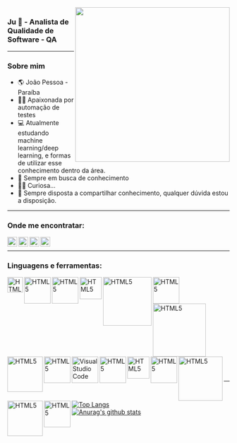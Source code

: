 <img align="right" width="350" src="https://www.edureka.co/blog/wp-content/uploads/2019/03/1blog-1-405x300.png">

### Ju 👋 - Analista de Qualidade de Software - QA

---

### Sobre mim
- :earth_americas: João Pessoa - Paraíba
- :woman_technologist: Apaixonada por automação de testes
- 💻 Atualmente estudando machine learning/deep learning, e formas de utilizar esse conhecimento dentro da área.
- 🌱 Sempre em busca de conhecimento
- 🕵️‍♀️ Curiosa...
- 🤝 Sempre disposta a compartilhar conhecimento, qualquer dúvida estou a disposição.

---


### Onde me encontratar:
[<img align="left" alt="codeSTACKr | LinkedIn" width="22px" src="https://cdn.jsdelivr.net/npm/simple-icons@v3/icons/linkedin.svg" />][linkedin]
[<img align="left" alt="codeSTACKr | GitLab" width="22px" src="https://cdn.jsdelivr.net/npm/simple-icons@v3/icons/gitlab.svg" />][gitlab]
[<img align="left" alt="codeSTACKr | Instagram" width="22px" src="https://cdn.jsdelivr.net/npm/simple-icons@v3/icons/instagram.svg" />][instagram]
[<img align="left" alt="codeSTACKr | Twitter" width="22px" src="https://cdn.jsdelivr.net/npm/simple-icons@v3/icons/twitter.svg" />][twitter]

<br/>

---

### Linguagens e ferramentas:
[<img align="left" alt="HTML5" width="35px" src="https://upload.wikimedia.org/wikipedia/it/thumb/2/2e/Java_Logo.svg/258px-Java_Logo.svg.png"/>][java]
[<img align="left" alt="HTML5" width="60px" src="https://lh3.googleusercontent.com/proxy/zVnS5LE2xWoz-OtvkFIpnvElrKHVkmC-6qj2-yf6XRfQh4Pjfr1RWDeFrLdcNxd95WPJM3BEpx_GsTooBjvnq3wU6qAwM2i2kUcn">][python]
[<img align="left" alt="HTML5" width="60px" src="https://cdn.iconscout.com/icon/free/png-256/django-13-1175187.png">][django]
[<img align="left" alt="HTML5" width="50px" src="https://upload.wikimedia.org/wikipedia/commons/f/f1/Ruby_logo.png">][ruby]
[<img align="left" alt="HTML5" width="110px" src="https://encrypted-tbn0.gstatic.com/images?q=tbn%3AANd9GcSef6u2SDZI2RvV0Z89ClQe7cRph4cNNjaKbg&usqp=CAU">][restassured]
[<img align="left" alt="HTML5" width="60px" src="https://5.imimg.com/data5/PR/TC/MY-42773694/selenium-testing-training-500x500.png">][selenium]
[<img align="left" alt="HTML5" width="120px" src="https://qa-platforms.com/wp-content/uploads/2019/09/cucumber-black-512.png">][cucumber]
[<img align="left" alt="HTML5" width="80px" src="https://www.qatestingtools.com/sites/default/files/tools_shortcuts/capybara-150px_1.png">][capybara]
[<img align="left" alt="HTML5" width="60px" src="https://www.selenium.dev/images/selenium_grid_logo_square.png">][grid]
[<img align="left" alt="Visual Studio Code" width="60px" src="https://miro.medium.com/max/800/1*LOFbTP2SxXcFpM_qTsUSuw.png" />][jenkins]
[<img align="left" alt="HTML5" width="60px" src="https://www.ibm.com/blogs/cloud-computing/wp-content/uploads/2014/04/docker-logo-open-cloud.png" />][docker]
[<img align="left" alt="HTML5" width="50px" src="https://miro.medium.com/max/340/1*HP0Qss6BAQcv0UbHb21YFQ.png">][gitlabci]
[<img align="left" alt="HTML5" width="60px" src="https://miro.medium.com/max/460/1*ahIiDbsR6s9XgR45nJJ5DA.png">][junit]
[<img align="left" alt="HTML5" width="100px" src="https://encrypted-tbn0.gstatic.com/images?q=tbn%3AANd9GcTHe0fn9Bp8q5iB_yhJOt35aZAD1yABrLjOAQ&usqp=CAU">][testng]
[<img align="left" alt="HTML5" width="80px" src="https://s3.amazonaws.com/media-p.slid.es/uploads/327261/images/5065937/pm-logo-vert.png">][postman]
[<img align="left" alt="HTML5" width="60px" src="https://svn.apache.org/repos/asf/jmeter/tags/v3_2/docs/images/jmeter_square.svg">][jmeter]


<br/><br/><br/><br/><br/><br/><br/><br/><br/><br/><br/><br/><br/>

---

[![Top Langs](https://github-readme-stats.vercel.app/api/top-langs/?username=jussaragranja)](https://github.com/jussaragranja/)
<br/>
[![Anurag's github stats](https://github-readme-stats.vercel.app/api?username=jussaragranja&show_icons=true&theme=dark)](https://github.com/jussaragranja/)
<br/>

[linkedin]: https://www.linkedin.com/in/jussaragranja/
[gitlab]: https://gitlab.com/jussaragranja/
[gitlabci]: https://docs.gitlab.com/ee/ci/
[instagram]: https://www.instagram.com/ivan.jonatas/
[twitter]: https://twitter.com/JuuhGranja
[java]: https://docs.oracle.com/en/java/
[selenium]: https://www.selenium.dev/documentation/en/
[restassured]: https://rest-assured.io/
[junit]: https://junit.org/
[postman]: https://www.postman.com/
[testng]: https://testng.org/doc/documentation-main.html
[grid]: https://www.selenium.dev/documentation/en/
[jmeter]: https://jmeter.apache.org/
[cucumber]: https://cucumber.io/
[capybara]: https://rubydoc.info/github/teamcapybara/capybara/master
[python]: https://www.python.org/doc/
[django]: https://docs.djangoproject.com/en/3.1/
[ruby]: https://www.ruby-lang.org/pt/documentation/
[maven]: https://maven.apache.org/guides/index.html
[jenkins]: https://www.jenkins.io/doc/
[docker]: https://docs.docker.com/


